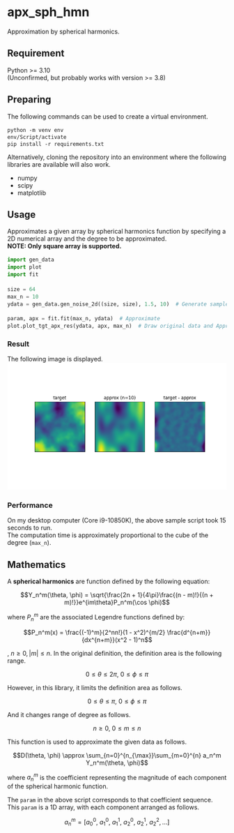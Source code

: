# apx_sph_hmn
Approximation by spherical harmonics.

## Requirement
Python >= 3.10  
(Unconfirmed, but probably works with version >= 3.8)

## Preparing
The following commands can be used to create a virtual environment.
```commandline
python -m venv env
env/Script/activate
pip install -r requirements.txt
```
Alternatively, cloning the repository into an environment where the following libraries are available will also work.
- numpy
- scipy
- matplotlib

## Usage
Approximates a given array by spherical harmonics function 
by specifying a 2D numerical array and the degree to be approximated.  
**NOTE: Only square array is supported.** 

```python
import gen_data
import plot
import fit

size = 64
max_n = 10
ydata = gen_data.gen_noise_2d((size, size), 1.5, 10)  # Generate sample data

param, apx = fit.fit(max_n, ydata)  # Approximate
plot.plot_tgt_apx_res(ydata, apx, max_n)  # Draw original data and Approximated data
```

### Result
The following image is displayed.  
![Approximation result](images/Approx_by_SphHarm.png)

### Performance
On my desktop computer (Core i9-10850K), the above sample script took 15 seconds to run.  
The computation time is approximately proportional to the cube of the degree (`max_n`).

## Mathematics
A **spherical harmonics** are function defined by the following equation:
```math
Y_n^m(\theta, \phi) = \sqrt{\frac{2n + 1}{4\pi}\frac{(n - m)!}{(n + m)!}}e^{im\theta}P_n^m(\cos \phi)
```
where $P_n^m$ are the associated Legendre functions defined by:
```math
P_n^m(x) = \frac{(-1)^m}{2^nn!}(1 - x^2)^{m/2} \frac{d^{n+m}}{dx^{n+m}}(x^2 - 1)^n
```
, $n \geq 0, |m|\leq n$.
In the original definition, the definition area is the following range.
```math
0 \leq \theta \leq 2\pi,\ 0 \leq \phi \leq \pi
```

However, in this library, it limits the definition area as follows.
```math
0 \leq \theta \leq \pi,\ 0 \leq \phi \leq \pi
```
And it changes range of degree as follows.
```math
n \geq 0,\ 0 \leq m \leq n
```
This function is used to approximate the given data as follows.
```math
D(\theta, \phi) \approx \sum_{n=0}^{n_{\max}}\sum_{m=0}^{n} a_n^m Y_n^m(\theta, \phi)
```
where $a_n^m$ is the coefficient representing the magnitude of each component of the spherical harmonic function.  

The `param` in the above script corresponds to that coefficient sequence. 
This `param` is a 1D array, with each component arranged as follows.

```math
a_n^m = [a_0^0,\ a_1^0,\ a_1^1,\ a_2^0,\ a_2^1,\ a_2^2, ...]
```